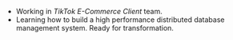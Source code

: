 - Working in _TikTok E-Commerce Client_ team.
- Learning how to build a high performance distributed database management system. Ready for transformation.
